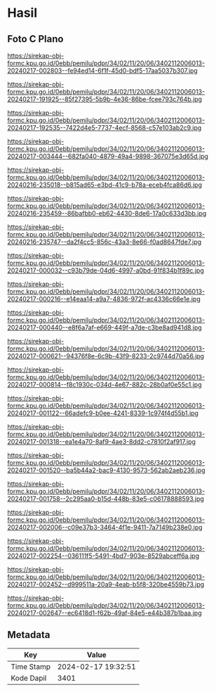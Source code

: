 # Hasil

## Foto C Plano

https://sirekap-obj-formc.kpu.go.id/0ebb/pemilu/pdpr/34/02/11/20/06/3402112006013-20240217-002803--fe94ed14-6f1f-45d0-bdf5-17aa5037b307.jpg

https://sirekap-obj-formc.kpu.go.id/0ebb/pemilu/pdpr/34/02/11/20/06/3402112006013-20240217-191925--85f27395-5b9b-4e36-86be-fcee793c764b.jpg

https://sirekap-obj-formc.kpu.go.id/0ebb/pemilu/pdpr/34/02/11/20/06/3402112006013-20240217-192535--7422d4e5-7737-4ecf-8568-c57e103ab2c9.jpg

https://sirekap-obj-formc.kpu.go.id/0ebb/pemilu/pdpr/34/02/11/20/06/3402112006013-20240217-003444--682fa040-4879-49a4-9898-367075e3d65d.jpg

https://sirekap-obj-formc.kpu.go.id/0ebb/pemilu/pdpr/34/02/11/20/06/3402112006013-20240216-235018--b815ad65-e3bd-41c9-b78a-eceb4fca86d6.jpg

https://sirekap-obj-formc.kpu.go.id/0ebb/pemilu/pdpr/34/02/11/20/06/3402112006013-20240216-235459--86bafbb0-eb62-4430-8de6-17a0c633d3bb.jpg

https://sirekap-obj-formc.kpu.go.id/0ebb/pemilu/pdpr/34/02/11/20/06/3402112006013-20240216-235747--da2f4cc5-856c-43a3-8e66-f0ad8647fde7.jpg

https://sirekap-obj-formc.kpu.go.id/0ebb/pemilu/pdpr/34/02/11/20/06/3402112006013-20240217-000032--c93b79de-04d6-4997-a0bd-91f834b1f89c.jpg

https://sirekap-obj-formc.kpu.go.id/0ebb/pemilu/pdpr/34/02/11/20/06/3402112006013-20240217-000216--e14eaa14-a9a7-4836-972f-ac4336c66e1e.jpg

https://sirekap-obj-formc.kpu.go.id/0ebb/pemilu/pdpr/34/02/11/20/06/3402112006013-20240217-000440--e8f6a7af-e669-449f-a7de-c3be8ad941d8.jpg

https://sirekap-obj-formc.kpu.go.id/0ebb/pemilu/pdpr/34/02/11/20/06/3402112006013-20240217-000621--94376f8e-6c9b-43f9-8233-2c9744d70a56.jpg

https://sirekap-obj-formc.kpu.go.id/0ebb/pemilu/pdpr/34/02/11/20/06/3402112006013-20240217-000814--f8c1930c-034d-4e67-882c-28b0af0e55c1.jpg

https://sirekap-obj-formc.kpu.go.id/0ebb/pemilu/pdpr/34/02/11/20/06/3402112006013-20240217-001122--66adefc9-b0ee-4241-8339-1c974f4d55b1.jpg

https://sirekap-obj-formc.kpu.go.id/0ebb/pemilu/pdpr/34/02/11/20/06/3402112006013-20240217-001318--ea1e4a70-8af9-4ae3-8dd2-c7810f2af917.jpg

https://sirekap-obj-formc.kpu.go.id/0ebb/pemilu/pdpr/34/02/11/20/06/3402112006013-20240217-001520--ba5b44a2-bac9-4130-9573-562ab2aeb236.jpg

https://sirekap-obj-formc.kpu.go.id/0ebb/pemilu/pdpr/34/02/11/20/06/3402112006013-20240217-001758--2c295aa0-b15d-448b-83e5-c06178888593.jpg

https://sirekap-obj-formc.kpu.go.id/0ebb/pemilu/pdpr/34/02/11/20/06/3402112006013-20240217-002006--c09e37b3-3464-4f1e-9411-7a7149b238e0.jpg

https://sirekap-obj-formc.kpu.go.id/0ebb/pemilu/pdpr/34/02/11/20/06/3402112006013-20240217-002254--036111f5-5491-4bd7-903e-8529abceff6a.jpg

https://sirekap-obj-formc.kpu.go.id/0ebb/pemilu/pdpr/34/02/11/20/06/3402112006013-20240217-002452--d999511a-20a9-4eab-b5f8-320be4559b73.jpg

https://sirekap-obj-formc.kpu.go.id/0ebb/pemilu/pdpr/34/02/11/20/06/3402112006013-20240217-002647--ec6418d1-f62b-49af-84e5-e44b387b1baa.jpg


## Metadata

| Key        | Value               |
| ---------- | ------------------- |
| Time Stamp | 2024-02-17 19:32:51 |
| Kode Dapil | 3401                |



